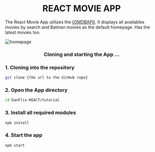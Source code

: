 <h1 align = "center">REACT MOVIE APP</h1>
<p>The React Movie App utilizes the <a href="'http://www.omdbapi.com?">(OMDBAPI)</a>. It displays all availables movies by search and Batman movies as the default homepage. Has the latest movies too.</p>
<img src="DanFlix.png" alt="homepage">

<h3 align="center">Cloning and starting the App ...</h3>


<h3>1. Cloning into the repository</h3>

```bash
git clone {the url to the GitHub repo}
```
<h3>2. Open the App directory</h3>

```bash
cd DanFlix-REACT/tutorial
```

<h3>3. Install all required modules</h3>

```bash
npm install
```

<h3>4. Start the app</h3>

```bash
npm start
```

